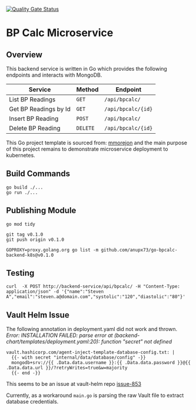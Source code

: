 [![Quality Gate Status](https://sonarcloud.io/api/project_badges/measure?project=go-bp-calc-k8s&metric=alert_status)](https://sonarcloud.io/summary/new_code?id=go-bp-calc-k8s)

# BP Calc Microservice

## Overview

This backend service is written in Go which provides the following endpoints and interacts with MongoDB.

| Service | Method | Endpoint       |
|---------|--------|----------------|
| List BP Readings | `GET` | `/api/bpcalc/` |
| Get BP Readings by Id | `GET` | `/api/bpcalc/{id}` |
| Insert BP Reading | `POST` | `/api/bpcalc/` |
| Delete BP Reading | `DELETE` | `/api/bpcalc/{id}` |

This Go project template is sourced from: [mmorejon](https://github.com/mmorejon/microservices-docker-go-mongodb) and the main purpose of this project remains to demonstrate microservice deployment to kubernetes.

## Build Commands

```
go build ./...
go run ./...
```

## Publishing Module

```
go mod tidy

git tag v0.1.0
git push origin v0.1.0

GOPROXY=proxy.golang.org go list -m github.com/anupx73/go-bpcalc-backend-k8s@v0.1.0
```

## Testing

```
curl  -X POST http://backend-service/api/bpcalc/ -H "Content-Type: application/json" -d '{"name":"Steven A","email":"steven.a@domain.com","systolic":"120","diastolic":"80"}'
```

## Vault Helm Issue

The following annotation in deployment.yaml did not work and thrown. 
*Error: INSTALLATION FAILED: parse error at (backend-chart/templates/deployment.yaml:20): function "secret" not defined*

```
vault.hashicorp.com/agent-inject-template-database-config.txt: |
  {{- with secret "internal/data/database/config" -}}
  mongodb+srv://{{ .Data.data.username }}:{{ .Data.data.password }}@{{ .Data.data.url }}/?retryWrites=true&w=majority
  {{- end -}}
```

This seems to be an issue at vault-helm repo [issue-853](https://github.com/hashicorp/vault-helm/issues/853)

Currently, as a workaround `main.go` is parsing the raw Vault file to extract database credentials.